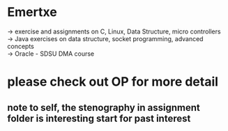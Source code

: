# Emertxe
-> exercise and assignments on C, Linux, Data Structure, micro controllers <br>
-> Java exercises on data structure, socket programming, advanced concepts  <br>
-> Oracle - SDSU DMA course <br>

# please check out OP for more detail  

## note to self, the stenography in assignment folder is interesting start for past interest  
